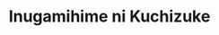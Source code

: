 --- 
title: "Inugamihime ni Kuchizuke"
publishdate: "2019-6-12T16:48:46+02:00"
src: "https://365manga.net/manga/inugamihime-ni-kuchizuke"
image: "https://data.365manga.net/images/thumbnails/16096-inugamihime-ni-kuchizuke.jpg"
description: "Kazura, an office lady, only ever gets teased by her boss, Inukai. Her job? She transforms into a dog spirit to perform exorcists. However, there's one small problem. In order to do her work as a dog spirit, she has to be kissed by the boss, or she can't transform. Now then, let's begin this inhuman romance!"
---